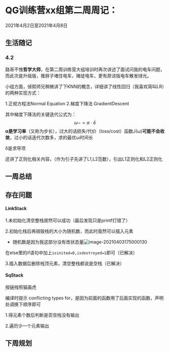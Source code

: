 # QG训练营xx组第二周周记：

2021年4月2日至2021年4月8日

## 生活随记

### 4.2

路哥不愧**哲学大师**，在第二周训练营大组培训时再次讲述了面试问我的电车问题，而此次是升级版，推胖子堵住电车，赌徒电车，更有原谅版电车散发绿光。

小组方面，倬熙师兄稍微讲了下KNN的概念，详细讲了线性回归（我喜欢简叫LR）的两种实现方式：

1.正规方程法Normal Equation	2.梯度下降法 GradientDescent

其中梯度下降法的关键迭代公式为：
$$
\omega -= \alpha\cdot\delta
$$
**α是学习率**（又称为步长），过大的话损失/代价（loss/cost）函数J(ω)**可能不会收敛**，过小的话迭代次数多，求的最优ω时间长

δ是求导项

还讲了正则化相关内容，（作为引子先讲了L1,L2范数），引出L1正则化和L2正则化

## 一周总结



## 存在问题

#### LinkStack

1.未初始化清空整栈居然可以成功（最后发现只是printf打错了）

2.初始化栈后再销毁栈的大小为随机数，而此时竟然可以插入元素

- 随机数是因为我这部分没有改状态量![image-20210403175000130](https://horacehhtbucket.oss-cn-guangzhou.aliyuncs.com/img/image-20210403175000130.png)

在else里的if语句中加上`isinited=0,isdestroyed=1`即可（已解决）

3.插入数据后删除栈顶元素，清空整栈都说是空栈（已解决）

#### SqStack

按链栈照猫画虎

编译时提示 conflicting types for，是因为前面的函数用了后面实现的函数，声明处调换下顺序即可

1.得元素个数后判断是否空栈没有输出

2.遍历少一个元素输出

## 下周规划



